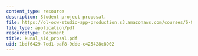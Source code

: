 ```yaml
---
content_type: resource
description: Student project proposal.
file: https://ol-ocw-studio-app-production.s3.amazonaws.com/courses/6-895-theory-of-parallel-systems-sma-5509-fall-2003/1bdf64297ed1baf89ddec425428c8902_kunal_sid_prpsal.pdf
file_type: application/pdf
resourcetype: Document
title: kunal_sid_prpsal.pdf
uid: 1bdf6429-7ed1-baf8-9dde-c425428c8902
---
```


